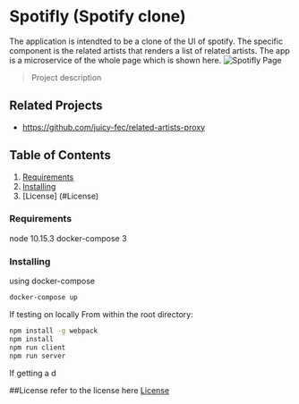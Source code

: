 # Spotifly (Spotify clone)

The application is intendted to be a clone of the UI of spotify. 
The specific component is the related artists that renders a list
of related artists. The app is a microservice of the whole page which
is shown here.
 ![Spotifly Page](https://github.com/juicy-fec/related-artists-client/blob/master/FECdemo.png)

> Project description

## Related Projects

  - https://github.com/juicy-fec/related-artists-proxy

## Table of Contents
1. [Requirements](#Requirements)
1. [Installing](#Installing)
1. [License] (#License)

### Requirements
node 10.15.3
docker-compose 3

### Installing

using docker-compose
```sh
docker-compose up
```


If testing on locally
From within the root directory:

```sh
npm install -g webpack
npm install
npm run client
npm run server
```
If getting a d


##License
refer to the license here
[License](https://github.com/juicy-fec/related-artists-client/blob/master/LICENSE.md)

